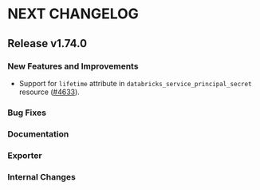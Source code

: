 # NEXT CHANGELOG

## Release v1.74.0

### New Features and Improvements

* Support for `lifetime` attribute in `databricks_service_principal_secret` resource ([#4633](https://github.com/databricks/terraform-provider-databricks/pull/4633)).

### Bug Fixes

### Documentation

### Exporter

### Internal Changes
